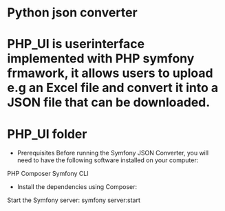 # Python json converter

# PHP_UI is userinterface implemented with PHP symfony frmawork, it allows users to upload e.g an Excel file and convert it into a JSON file that can be downloaded.

# PHP_UI folder

- Prerequisites
  Before running the Symfony JSON Converter, you will need to have the following software installed on your computer:

PHP
Composer
Symfony CLI

- Install the dependencies using Composer:

Start the Symfony server:
symfony server:start
